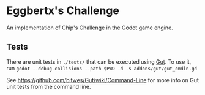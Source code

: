 # Eggbertx's Challenge

An implementation of Chip's Challenge in the Godot game engine.

## Tests
There are unit tests in `./tests/` that can be executed using [Gut](https://github.com/bitwes/Gut). To use it, run `godot --debug-collisions --path $PWD -d -s addons/gut/gut_cmdln.gd`

See https://github.com/bitwes/Gut/wiki/Command-Line for more info on Gut unit tests from the command line.
